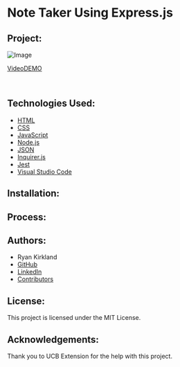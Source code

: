 # Note Taker Using Express.js

## Project:



![Image]()

[VideoDEMO]()

<br>

## Technologies Used:
- [HTML](https://developer.mozilla.org/en-US/docs/Web/HTML)
- [CSS](https://developer.mozilla.org/en-US/docs/Web/CSS)
- [JavaScript](https://www.javascript.com/)
- [Node.js](https://nodejs.org/en/)
- [JSON](https://www.json.org/json-en.html)
- [Inquirer.js](https://www.npmjs.com/package/inquirer)
- [Jest](https://jestjs.io/)
- [Visual Studio Code](https://code.visualstudio.com/)

## Installation:



## Process:



## Authors:
- Ryan Kirkland
- [GitHub](https://github.com/RyanKirkland86)
- [LinkedIn](https://www.linkedin.com/in/ryan-kirkland-619942200/)
- [Contributors](https://bootcamp.berkeley.edu/coding/)

## License:
This project is licensed under the MIT License.

## Acknowledgements:
Thank you to UCB Extension for the help with this project.